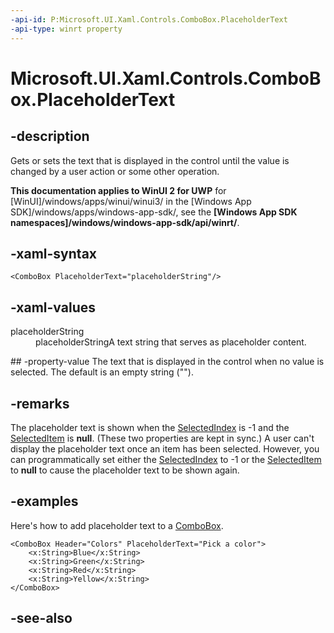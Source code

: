 ```yaml
---
-api-id: P:Microsoft.UI.Xaml.Controls.ComboBox.PlaceholderText
-api-type: winrt property
---
```


<!-- Property syntax
public string PlaceholderText { get;  set; }
-->

# Microsoft.UI.Xaml.Controls.ComboBox.PlaceholderText

## -description
Gets or sets the text that is displayed in the control until the value is changed by a user action or some other operation.

**This documentation applies to WinUI 2 for UWP** for [WinUI]/windows/apps/winui/winui3/ in the [Windows App SDK]/windows/apps/windows-app-sdk/, see the **[Windows App SDK namespaces]/windows/windows-app-sdk/api/winrt/**.

## -xaml-syntax
```xaml
<ComboBox PlaceholderText="placeholderString"/>

```


## -xaml-values
<dl><dt>placeholderString</dt><dd>placeholderStringA text string that serves as placeholder content.</dd>
</dl>
## -property-value
The text that is displayed in the control when no value is selected. The default is an empty string ("").

## -remarks
The placeholder text is shown when the [SelectedIndex](../microsoft.ui.xaml.controls.primitives/selector_selectedindex.md) is -1 and the [SelectedItem](../microsoft.ui.xaml.controls.primitives/selector_selecteditem.md) is **null**. (These two properties are kept in sync.) A user can't display the placeholder text once an item has been selected. However, you can programmatically set either the [SelectedIndex](../microsoft.ui.xaml.controls.primitives/selector_selectedindex.md) to -1 or the [SelectedItem](../microsoft.ui.xaml.controls.primitives/selector_selecteditem.md) to **null** to cause the placeholder text to be shown again.

## -examples
Here's how to add placeholder text to a [ComboBox](combobox.md).

```xaml
<ComboBox Header="Colors" PlaceholderText="Pick a color">
    <x:String>Blue</x:String>
    <x:String>Green</x:String>
    <x:String>Red</x:String>
    <x:String>Yellow</x:String>
</ComboBox>

```



## -see-also
